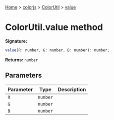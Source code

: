 [Home](./index) &gt; [colorjs](./colorjs.md) &gt; [ColorUtil](./colorjs.colorutil.md) &gt; [value](./colorjs.colorutil.value.md)

# ColorUtil.value method

**Signature:**

```javascript
value(R: number, G: number, B: number): number;
```

**Returns:** `number`

## Parameters

| Parameter | Type     | Description |
| --------- | -------- | ----------- |
| `R`       | `number` |             |
| `G`       | `number` |             |
| `B`       | `number` |             |
